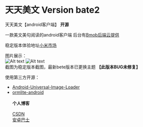 # 天天美文 Version bate2
天天美文【android客户端】
**开源**

一款美文美句阅读的android客户端
后台有[Bmob后端云提供](http://www.bmob.cn/)

稳定版本体验地址[小米市场](http://app.mi.com/detail/119000)

图片展示：    <br />
![Alt text](http://file.market.xiaomi.com/thumbnail/jpeg/l395/AppStore/0c5fb57a87c422a2062b2af81db356a3a5442ed22)
![Alt text](http://file.market.xiaomi.com/thumbnail/jpeg/l395/AppStore/09f3c597916e35c0d083de753296ab50eb9409565)
     <br />
截图为稳定版本截图，最新bete版本已更换主题 **【此版本BUG未修复】**

使用第三方开源：    <br />
* [Android-Universal-Image-Loader](https://github.com/nostra13/Android-Universal-Image-Loader)
* [ormlite-android](http://ormlite.com/)
     <br />   <br />
**个人博客**       <br />   
[CSDN](http://blog.csdn.net/zengdesen)    <br />
[安卓巴士](http://www.apkbus.com/home.php?mod=space&uid=38687&do=blog&view=me&from=space)

